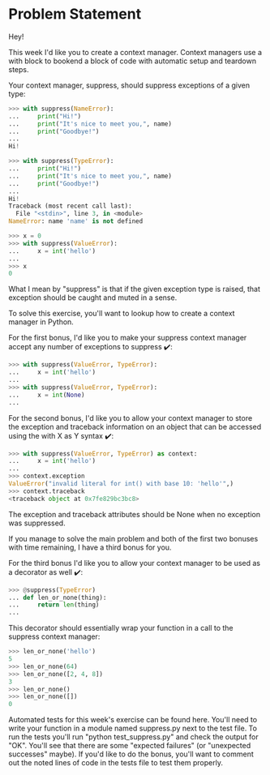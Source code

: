 
# Problem Statement

Hey!

This week I'd like you to create a context manager. Context managers use a with block to bookend a block of code with automatic setup and teardown steps.

Your context manager, suppress, should suppress exceptions of a given type:

```python
>>> with suppress(NameError):
...     print("Hi!")
...     print("It's nice to meet you,", name)
...     print("Goodbye!")
...
Hi!
```

```python
>>> with suppress(TypeError):
...     print("Hi!")
...     print("It's nice to meet you,", name)
...     print("Goodbye!")
...
Hi!
Traceback (most recent call last):
  File "<stdin>", line 3, in <module>
NameError: name 'name' is not defined
```

```python
>>> x = 0
>>> with suppress(ValueError):
...     x = int('hello')
...
>>> x
0
```

What I mean by "suppress" is that if the given exception type is raised, that exception should be caught and muted in a sense.

To solve this exercise, you'll want to lookup how to create a context manager in Python.

For the first bonus, I'd like you to make your suppress context manager accept any number of exceptions to suppress ✔️:


```python
>>> with suppress(ValueError, TypeError):
...     x = int('hello')
...
>>> with suppress(ValueError, TypeError):
...     x = int(None)
...
```

For the second bonus, I'd like you to allow your context manager to store the exception and traceback information on an object that can be accessed using the with X as Y syntax ✔️:

```python
>>> with suppress(ValueError, TypeError) as context:
...     x = int('hello')
...
>>> context.exception
ValueError("invalid literal for int() with base 10: 'hello'",)
>>> context.traceback
<traceback object at 0x7fe829bc3bc8>
```

The exception and traceback attributes should be None when no exception was suppressed.

If you manage to solve the main problem and both of the first two bonuses with time remaining, I have a third bonus for you.

For the third bonus I'd like you to allow your context manager to be used as a decorator as well ✔️:

```python
>>> @suppress(TypeError)
... def len_or_none(thing):
...     return len(thing)
...
```

This decorator should essentially wrap your function in a call to the suppress context manager:

```python
>>> len_or_none('hello')
5
>>> len_or_none(64)
>>> len_or_none([2, 4, 8])
3
>>> len_or_none()
>>> len_or_none([])
0
```

Automated tests for this week's exercise can be found here. You'll need to write your function in a module named suppress.py next to the test file. To run the tests you'll run "python test_suppress.py" and check the output for "OK". You'll see that there are some "expected failures" (or "unexpected successes" maybe). If you'd like to do the bonus, you'll want to comment out the noted lines of code in the tests file to test them properly.
